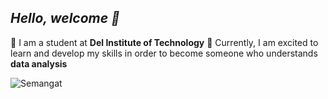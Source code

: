 ##	*Hello, welcome 👋*

<!--
**tuaniputramanurung12S21008/tuaniputramanurung12S21008** is a ✨ _special_ ✨ repository because its `README.md` (this file) appears on your GitHub profile.

Here are some ideas to get you started:

- 🔭 I’m currently working on ...
- 🌱 I’m currently learning ...
- 👯 I’m looking to collaborate on ...
- 🤔 I’m looking for help with ...
- 💬 Ask me about ...
- 📫 How to reach me: ...
- 😄 Pronouns: ...
- ⚡ Fun fact: ...
-->



🔭 I am a student at **Del Institute of Technology**
🌱 Currently, I am excited to learn and develop my skills in order to become someone who understands **data analysis**


![Semangat](https://media.giphy.com/media/v1.Y2lkPTc5MGI3NjExcm1mNDdlYWhoYW4zbWljNXUwajVydnJsbDdhdWpzMDU4anEzaXByNCZlcD12MV9naWZzX3NlYXJjaCZjdD1n/cge9nG7e7wKWbMm9cY/giphy.gif)


